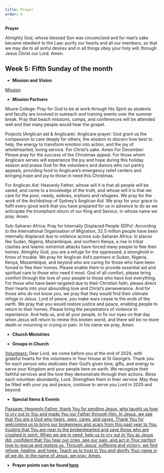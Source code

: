 ```yaml
---
title: Prayer
order: 4
---
```

**Prayer**

Almighty God, whose blessed Son was circumcised and for man’s sake became obedient to the Law: purify our hearts and all our members, so that we may die to all sinful desires and in all things obey your holy will; through Jesus Christ our Lord. Amen.

## Week 5: Fifth Sunday of the month

- **Mission and Vision**

<ins>Mission</ins>

- **Mission Partners**

Moore College:
Pray for God to be at work through His Spirit as students and faculty are involved in outreach and training events over the summer break. Pray that beach missions, camps, and conferences will be attended well and that many people would hear the gospel.

Projects (Anglican aid & Anglicare):
Anglicare prayer: God grant us the compassion to care deeply for others, the wisdom to discern how best to help, the energy to transform emotion into action, and the joy of wholehearted, loving service. For Christ’s sake. Amen
For December: Please pray for the success of the Christmas appeal. For those whom Anglicare serves will experience the joy and hope during this holiday season and praise God for the volunteers and donors who run pantry appeals, providing food to Anglicare’s emergency relief centers and bringing hope and joy to those in need this Christmas. 

For Anglican Aid: 
Heavenly Father, whose will it is that all people will be saved, and come to a knowledge of  the truth, and whose will it is that we care for the poor, needy, widows, orphans and refugees. We pray for the work of the Archbishop of Sydney’s Anglican Aid.  We pray for your grace to fulfil every good work that you have prepared for us in advance to do as we anticipate the triumphant return of our King and Saviour, in whose name we pray. Amen.

Sub-Saharan Africa:
Pray for Internally Displaced People (IDPs): According to the International Organisation of Migration, 32.5 million people have been internally displaced due to violence across sub-Saharan Africa. In places like Sudan, Nigeria, Mozambique, and northern Kenya, a rise in tribal clashes and Islamic extremist attacks have forced many people to flee their homes. Almighty God, you are a refuge for the oppressed; a stronghold in times of trouble. We pray for Anglican Aid’s partners in Sudan, Nigeria, Kenya, Mozambique, and beyond who are caring for those who have been forced to flee their homes. Please enable them to provide essential aid and spiritual care to those who need it most. God of all comfort, please bring comfort through the love of your people to those who have lost everything. For those who have been targeted due to their Christian faith, please direct their hearts into your abounding love and Christ’s perseverance. And for those who do not know you, we pray that they would find their ultimate refuge in Jesus. Lord of peace, you make wars cease to the ends of the earth. We pray that you would restore justice and peace, enabling people to return to their homes. Please bring the perpetrators of violence to repentance. And help us, and all your people, to fix our eyes on that day when Jesus will return to renew this broken world, and there will be no more death or mourning or crying or pain. In his name we pray, Amen.

- **Church Ministries**

- **Groups in Church**

<ins>Volunteers:</ins>
Dear Lord, we come before you at the end of 2024, with grateful hearts for the volunteers in Your House at St George’s. Thank you for each person who dedicates their God’s given time, gifts, and energy to serve your Kingdom and your people here on earth. We recognize their faithful services and the love they demonstrate through their actions. Bless each volunteer abundantly, Lord. Strengthen them in their service. May they be filled with your joy and peace, continue to serve you Lord in 2025 and beyond.

- **Special Items & Events**
  
<ins>Passage:<ins>
Heavenly Father, thank You for sending Jesus, who taught us how to cry out to You and made You our Father through Him. In Jesus, we see that You are a God who hears, sees, cares, and saves. Thank You for welcoming us to bring our brokenness and scars from this past year to You, trusting that You are near to the brokenhearted and save those who are crushed in spirit. When we are in need, help us to cry out to You as Jesus did, confident that You hear our cries, see our pain, and act in Your perfect love to rescue and restore us. Through Jesus’ suffering and victory, we find refuge, healing, and hope. Teach us to trust in You and glorify Your name in all we do. In the name of Jesus, we pray. Amen.

- **Prayer points can be found [here](https://stgeorgeshurstville.org.au/prayer)**



